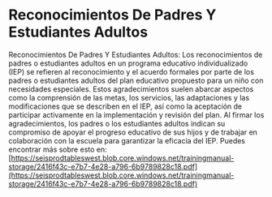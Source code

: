 # Reconocimientos De Padres Y Estudiantes Adultos
Reconocimientos De Padres Y Estudiantes Adultos: Los reconocimientos de padres o estudiantes adultos en un programa educativo individualizado (IEP) se refieren al reconocimiento y el acuerdo formales por parte de los padres o estudiantes adultos del plan educativo propuesto para un niño con necesidades especiales. Estos agradecimientos suelen abarcar aspectos como la comprensión de las metas, los servicios, las adaptaciones y las modificaciones que se describen en el IEP, así como la aceptación de participar activamente en la implementación y revisión del plan. Al firmar los agradecimientos, los padres o los estudiantes adultos indican su compromiso de apoyar el progreso educativo de sus hijos y de trabajar en colaboración con la escuela para garantizar la eficacia del IEP.
Puedes encontrar más sobre esto en: [https://seisprodtableswest.blob.core.windows.net/trainingmanual-storage/2416f43c-e7b7-4e28-a796-6b9789828c18.pdf](https://seisprodtableswest.blob.core.windows.net/trainingmanual-storage/2416f43c-e7b7-4e28-a796-6b9789828c18.pdf)